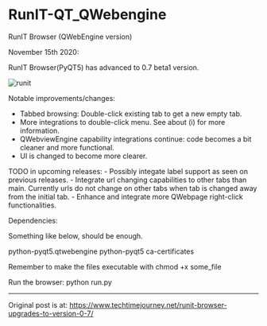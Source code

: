# RunIT-QT_QWebengine
RunIT Browser (QWebEngine version)


November 15th 2020:

RunIT Browser(PyQT5) has advanced to 0.7 beta1 version.

![runit](https://user-images.githubusercontent.com/29865797/99185976-d0941080-2755-11eb-906a-7dcc022a0533.jpg)


Notable improvements/changes:

- Tabbed browsing: Double-click existing tab to get a new empty tab.
- More integrations to double-click menu. See about (i) for more information.
- QWebviewEngine capability integrations continue: code becomes a bit cleaner and more functional.
- UI is changed to become more clearer.

TODO in upcoming releases: 
	- Possibly integate label support as seen on previous releases.
	- Integrate url changing capabilities to other tabs than main. Currently urls do not change on other tabs when tab is changed away from the initial tab.
	- Enhance and integrate more QWebpage right-click functionalities.

	

Dependencies:

Something like below, should be enough.

python-pyqt5.qtwebengine python-pyqt5 ca-certificates




Remember to make the files executable with chmod +x some_file

Run the browser: python run.py 


_______________________________________
Original post is at: https://www.techtimejourney.net/runit-browser-upgrades-to-version-0-7/
